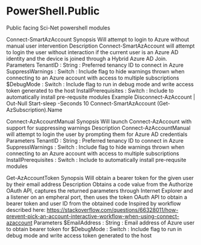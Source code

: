 # PowerShell.Public
Public facing Sci-Net powershell modules

Connect-SmartAzAccount
  Synopsis
    Will attempt to login to Azure without manual user intervention
  Description
    Connect-SmartAzAccount will attempt to login the user without interaction if the current user is an Azure AD identity and the device is joined through a Hybrid Azure AD Join.
  Parameters
    TenantID : String : Preferred tenancy ID to connect in Azure
    SuppressWarnings : Switch : Include flag to hide warnings thrown when connecting to an Azure account with access to multiple subscriptions
    $DebugMode  : Switch : Include flag to run in debug mode and write access token generated to the host
    InstallPrerequisites : Switch : Include to automatically install pre-requsite modules
  Example
    Disconnect-AzAccount | Out-Null
    Start-sleep -Seconds 10
    Connect-SmartAzAccount 
    (Get-AzSubscription).Name
    
Connect-AzAccountManual
  Synopsis
    Will launch Connect-AzAccount with support for suppressing warnings
  Description
    Connect-AzAccountManual will attempt to login the user by prompting them for Azure AD credentials
  Parameters
    TenantID : String : Preferred tenancy ID to connect in Azure
    SuppressWarnings : Switch : Include flag to hide warnings thrown when connecting to an Azure account with access to multiple subscriptions
    InstallPrerequisites : Switch : Include to automatically install pre-requsite modules
    
Get-AzAccountToken
  Synopsis
    Will obtain a bearer token for the given user by their email address
  Description
    Obtains a code value from the Authorize OAuth API, captures the returned parameters through Internet Explorer and a listener on an empheral port, then uses the token OAuth API to obtain a bearer token and user ID from the obtained code
    Inspired by workflow described here: https://stackoverflow.com/questions/66328011/how-prevent-pick-an-account-interactive-workflow-when-using-connect-azaccount
  Parameters
    $EmailAddress : String : Email address of Azure user to obtain bearer token for
    $DebugMode  : Switch : Include flag to run in debug mode and write access token generated to the host
